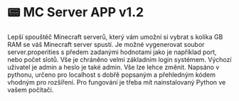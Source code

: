 # 📟 MC Server APP v1.2
Lepší spouštěč Minecraft serverů, který vám umožní si vybrat s kolika GB RAM se váš Minecraft server spustí. Je možné vygenerovat soubor server.properities s předem zadanými hodnotami jako je například port, nebo počet slotů. Vše je chráněno velmi základním login systémem. Výchozí uživatel je admin a heslo je také admin. Vše lze lehce změnit. Napsáno v pythonu, určeno pro localhost s dobřě popsaným a přehledným kódem vhodným pro rozšíření. Pro fungování je třeba mít nainstalovaný Python ve vašem počítači.

